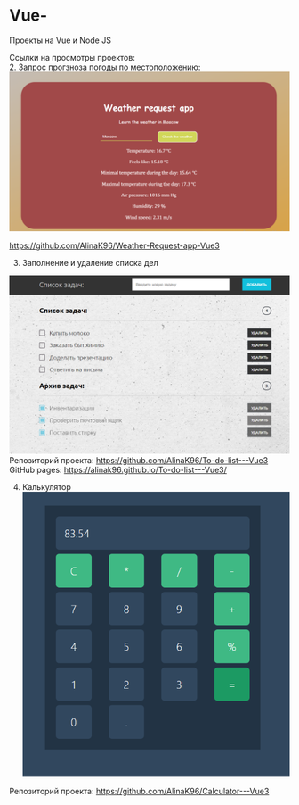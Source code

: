 # Vue-
Проекты на Vue и Node JS <br>

Ссылки на просмотры проектов: <br>
2. Запрос прогзноза погоды по местоположению:<br>
![Вид:](./2.%20%D0%97%D0%B0%D0%BF%D1%80%D0%BE%D1%81%20%D0%BF%D0%BE%D0%B3%D0%BE%D0%B4%D1%8B%20%D0%B2%20%D0%B3%D0%BE%D1%80%D0%BE%D0%B4%D0%B0%D1%85/weather/public/example.png)

 https://github.com/AlinaK96/Weather-Request-app-Vue3

 
3. Заполнение и удаление списка дел

![Вид:](./3.%20%D0%A1%D0%BF%D0%B8%D1%81%D0%BE%D0%BA%20%D0%B7%D0%B0%D0%B4%D0%B0%D1%87/todolist-overview.png)
Репозиторий проекта: https://github.com/AlinaK96/To-do-list---Vue3
GitHub pages: https://alinak96.github.io/To-do-list---Vue3/

4. Калькулятор
![Вид:](./results/calculator.png)

Репозиторий проекта: https://github.com/AlinaK96/Calculator---Vue3


